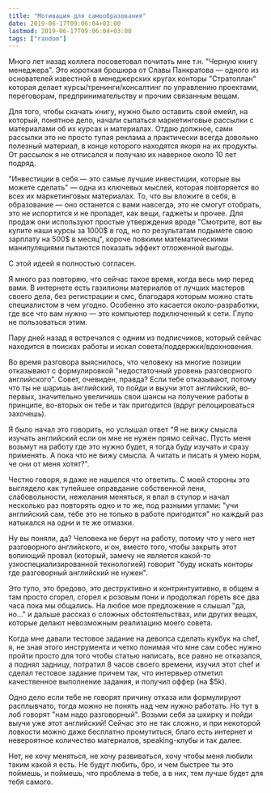 ```yaml
---
title: "Мотивация для самообразования"
date: 2019-06-17T09:06:04+03:00
lastmod: 2019-06-17T09:06:04+03:00
tags: ["random"]
---
```


Много лет назад коллега посоветовал почитать мне т.н. "Черную книгу менеджера". Это короткая брошюра от Славы Панкратова — одного из основателей известной в менеджерских кругах конторы "Стратоплан" которая делает курсы/тренинги/консалтинг по управлению проектами, переговорам, предпринимательству и прочим связанным вещам. 

Для того, чтобы скачать книгу, нужно было оставить свой емейл, на который, понятное дело, начали сыпаться маркетинговые рассылки с материалами об их курсах и материалах. Отдаю должное, сами рассылки это не просто тупая реклама а практически всегда довольно полезный материал, в конце которого находятся якоря на их продукты. От рассылок я не отписался и получаю их наверное около 10 лет подряд. 

"Инвестиции в себя — это самые лучшие инвестиции, которые вы можете сделать" — одна из ключевых мыслей, которая повторяется во всех их маркетинговых материалах. То, что вы вложите в себя, в образование — оно останется с вами навсегда, это не смогут отобрать, это не испортится и не пропадет, как вещи, гаджеты и прочее. Для продаж они используют простые утверждения вроде "Смотрите, вот вы купите наши курсы за 1000$ в год, но по результатам подымете свою зарплату на 500$ в месяц", короче ловкими математическими манипуляциями пытаются показать эффект отложенной выгоды.

С этой идеей я полностью согласен.

Я много раз повторяю, что сейчас такое время, когда весь мир перед вами. В интернете есть газилионы материалов от лучших мастеров своего дела, без регистрации и смс, благодаря которым можно стать специалистом в чем угодно. Особенно это касается около-разработки, где все что вам нужно — это компьютер подключенный к сети. Глупо не пользоваться этим.

Пару дней назад я встречался с одним из подписчиков, который сейчас находится в поисках работы и искал совета/поддержки/вдохновения.

Во время разговора выяснилось, что человеку на многие позиции отказывают с формулировкой "недостаточный уровень разговорного английского". Совет, очевиден, правда? Если тебе отказывают, потому что ты не шаришь английский, то пойди и выучи этот английский, во-первых, значительно увеличишь свои шансы на получение работы в принципе, во-вторых он тебе и так пригодится (вдруг релоцироваться захочешь). 

Я было начал это говорить, но услышал ответ "Я не вижу смысла изучать английский если он мне не нужен прямо сейчас. Пусть меня возьмут на работу где это нужно будет, я тогда буду изучать и сразу применять. А пока что не вижу смысла. А читать и писать я умею норм, че они от меня хотят?".

Честно говоря, я даже не нашелся что ответить. С моей стороны это выглядело как тупейшее оправдание собственной лени, слабовольности, нежелания меняться, я впал в ступор и начал несколько раз повторять одно и то же, под разными углами: "учи английский сам, тебе это не только в работе пригодится" но каждый раз натыкался на одни и те же отмазки.

Ну вы поняли, да? Человека не берут на работу, потому что у него нет разговорного английского, и он, вместо того, чтобы закрыть этот вопиющий  провал (который, замечу не является какой-то узкоспециализированной технологией) говорит "буду искать конторы где разговорный английский не нужен".

Это тупо, это бредово, это деструктивно и контринтуитивно, в общем я там просто сгорел, сгорел к розовым пони и продолжал гореть все два часа пока мы общались. На любое мое предложение я слышал "да, но..." и дальше рассказ о сложных обстоятельствах, или других вещах, которые делают невозможным реализацию моего совета.

Когда мне давали тестовое задание на девопса сделать кукбук на chef, я, не зная этого инструмента и четко понимая что мне сам собес нужно пройти просто для того чтобы статью написать, все равно не отказался, а поднял задницу, потратил 8 часов своего времени, изучил этот chef и сделал тестовое задание причем так, что интервьер отметил качественное выполнение задания, и получил оффер (на $5k).

Одно дело если тебе не говорят причину отказа или формулируют расплывчато, тогда можно не понять над чем нужно работать. Но тут в лоб говорят "нам надо разговорный". Возьми себя за шкирку и пойди выучи уже этот английский! Сейчас это не так сложно, и при некоторой ловкости можно даже бесплатно промутиться, благо есть интернет и невероятное количество материалов, speaking-клубы и так далее.

Нет, не хочу меняться, не хочу развиваться, хочу чтобы меня любили таким какой я есть. Не будут любить, бро, и чем быстрее ты это поймешь, и поймешь, что проблема в тебе, а в них, тем лучше будет для тебя самого.